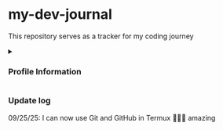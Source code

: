 # my-dev-journal
This repository serves as a tracker for my coding journey

<details>
    <summary><h3>Profile Information</h3></summary>
    <p>Favorite programming language (PL): JavaScript</p>
    <p>PL that I want to learn next: C</p>
    <p>First investment when I receive my first paycheck: food😋 KIMCHI!!!</p>
    <p>Favorite programming concept: forEach</p>
</details>

### Update log
09/25/25: I can now use Git and GitHub in Termux 🤯🤯🤯 amazing